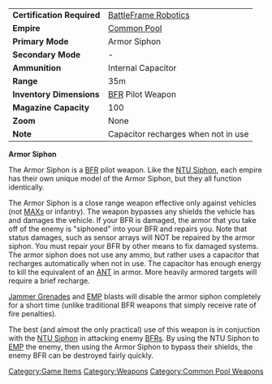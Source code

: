 |                            |                                                 |
| -------------------------- | ----------------------------------------------- |
| **Certification Required** | [BattleFrame Robotics](../vehicles/BattleFrame_Robotics.md) |
| **Empire**                 | [Common Pool](../terminology/Common_Pool.md)                   |
| **Primary Mode**           | Armor Siphon                                    |
| **Secondary Mode**         | \-                                              |
| **Ammunition**             | Internal Capacitor                              |
| **Range**                  | 35m                                             |
| **Inventory Dimensions**   | [BFR](../vehicles/BattleFrame_Robotics.md) Pilot Weapon     |
| **Magazine Capacity**      | 100                                             |
| **Zoom**                   | None                                            |
| **Note**                   | Capacitor recharges when not in use             |

**Armor Siphon**

The Armor Siphon is a [BFR](../vehicles/BattleFrame_Robotics.md) pilot weapon. Like the [NTU
Siphon](NTU_Siphon.md), each empire has their own unique model
of the Armor Siphon, but they all function identically.

The Armor Siphon is a close range weapon effective only against vehicles
(not [MAXs](../items/Mechanized_Assault_Exo-Suit.md) or infantry). The weapon bypasses any
shields the vehicle has and damages the vehicle. If your BFR is damaged,
the armor that you take off of the enemy is "siphoned" into your BFR and
repairs you. Note that status damages, such as sensor arrays will NOT be
repaired by the armor siphon. You must repair your BFR by other means to
fix damaged systems. The armor siphon does not use any ammo, but rather
uses a capacitor that recharges automatically when not in use. The
capacitor has enough energy to kill the equivalent of an
[ANT](../vehicles/Advanced_Nanite_Transport.md) in armor. More heavily armored targets will
require a brief recharge.

[Jammer Grenades](Jammer_Grenade.md) and [EMP](../commands/EMP.md)
blasts will disable the armor siphon completely for a short time (unlike
traditional BFR weapons that simply receive rate of fire penalties).

The best (and almost the only practical) use of this weapon is in
conjuction with the [NTU Siphon](NTU_Siphon.md) in attacking
enemy [BFRs](../vehicles/BattleFrame_Robotics.md). By using the NTU Siphon to
[EMP](../commands/EMP.md) the enemy, then using the Armor Siphon to bypass
their shields, the enemy BFR can be destroyed fairly quickly.

[Category:Game Items](../Category:Game_Items.md)
[Category:Weapons](../Category:Weapons.md) [Category:Common Pool
Weapons](../Category:Common_Pool_Weapons.md)
